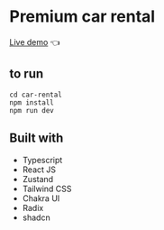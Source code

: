 # Premium car rental

[Live demo](https://car-rental-three-sand.vercel.app/) :point_left:

## to run
```
cd car-rental
npm install
npm run dev
```
## Built with 
- Typescript
- React JS
- Zustand
- Tailwind CSS
- Chakra UI
- Radix
- shadcn